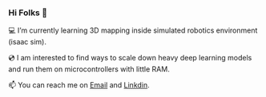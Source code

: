 ### Hi Folks 👋

💻 I’m currently learning 3D mapping inside simulated robotics environment (isaac sim).

💿 I am interested to find ways to scale down heavy deep learning models and run them on microcontrollers with little RAM.



📫 You can reach me on [Email](mailto:yohan.legars@gmail.com) and [Linkdin](https://www.linkedin.com/in/yohan-le-gars-3264731b4/).
